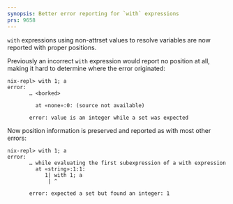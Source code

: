 ```yaml
---
synopsis: Better error reporting for `with` expressions
prs: 9658
---
```


`with` expressions using non-attrset values to resolve variables are now reported with proper positions.

Previously an incorrect `with` expression would report no position at all, making it hard to determine where the error originated:

```
nix-repl> with 1; a
error:
       … <borked>

         at «none»:0: (source not available)

       error: value is an integer while a set was expected
```

Now position information is preserved and reported as with most other errors:

```
nix-repl> with 1; a
error:
       … while evaluating the first subexpression of a with expression
         at «string»:1:1:
            1| with 1; a
             | ^

       error: expected a set but found an integer: 1
```
